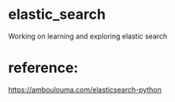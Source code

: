 # elastic_search
Working on learning and exploring elastic search

# reference:
https://amboulouma.com/elasticsearch-python
